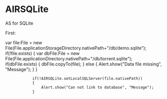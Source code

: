 AIRSQLite
=========

AS for SQLite

First:

var file:File = new File(File.applicationStorageDirectory.nativePath+"/db/demo.sqlite");
                if(!file.exists)
                {
                    var dbFile:File = new File(File.applicationDirectory.nativePath+"/db/torrent.sqlite");
                    if(dbFile.exists)
                    {
                        dbFile.copyTo(file);
                    }
                    else
                    {
                        Alert.show("Data file missing", "Message");
                    }
                }
                
                
                if(!AIRSQLite.setLocalSQLServer(file.nativePath))
                {
                    Alert.show("Can not link to database", "Message");
                }
